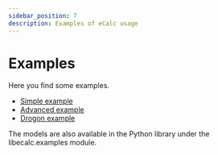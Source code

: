 ```yaml
---
sidebar_position: 7
description: Examples of eCalc usage
---
```

# Examples
Here you find some examples.

- [Simple example](/about/modelling/examples/simple.mdx)
- [Advanced example](/about/modelling/examples/advanced.mdx)
- [Drogon example](/about/modelling/examples/drogon.md)

The models are also available in the Python library under the libecalc.examples module.
